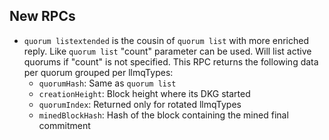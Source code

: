 New RPCs
--------

- `quorum listextended` is the cousin of `quorum list` with more enriched reply. Like `quorum list` "count" parameter can be used. Will list active quorums if "count" is not specified.
This RPC returns the following data per quorum grouped per llmqTypes:
  - `quorumHash`: Same as `quorum list`
  - `creationHeight`: Block height where its DKG started
  - `quorumIndex`: Returned only for rotated llmqTypes
  - `minedBlockHash`: Hash of the block containing the mined final commitment
